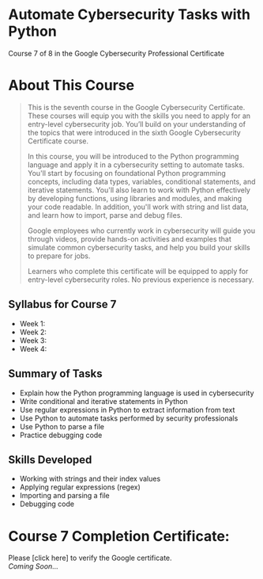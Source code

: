 # Automate Cybersecurity Tasks with Python
Course 7 of 8 in the Google Cybersecurity Professional Certificate
# About This Course
> This is the seventh course in the Google Cybersecurity Certificate. These courses will equip you with the skills you need to apply for an entry-level cybersecurity job. You’ll build on your understanding of the topics that were introduced in the sixth Google Cybersecurity Certificate course.
>
> In this course, you will be introduced to the Python programming language and apply it in a cybersecurity setting to automate tasks. You'll start by focusing on foundational Python programming concepts, including data types, variables, conditional statements, and iterative statements. You'll also learn to work with Python effectively by developing functions, using libraries and modules, and making your code readable. In addition, you'll work with string and list data, and learn how to import, parse and debug files.
>
> Google employees who currently work in cybersecurity will guide you through videos, provide hands-on activities and examples that simulate common cybersecurity tasks, and help you build your skills to prepare for jobs.
>
> Learners who complete this certificate will be equipped to apply for entry-level cybersecurity roles. No previous experience is necessary.
## Syllabus for Course 7
- Week 1:
- Week 2:
- Week 3:
- Week 4:
## Summary of Tasks
- Explain how the Python programming language is used in cybersecurity
- Write conditional and iterative statements in Python
- Use regular expressions in Python to extract information from text
- Use Python to automate tasks performed by security professionals
- Use Python to parse a file
- Practice debugging code
## Skills Developed
- Working with strings and their index values
- Applying regular expressions (regex)
- Importing and parsing a file
- Debugging code
# Course 7 Completion Certificate:
Please [click here] to verify the Google certificate. <br>
*Coming Soon...*
